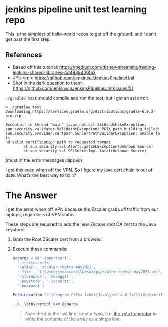 # jenkins pipeline unit test learning repo

This is the simplest of hello-world repos to get off the ground, and I can’t get past the first step.

## References

- Based off this tutorial: https://medium.com/disney-streaming/testing-jenkins-shared-libraries-4d4939406fa2
- JPU repo: https://github.com/jenkinsci/JenkinsPipelineUnit
- Shot in the dark question to them: https://github.com/jenkinsci/JenkinsPipelineUnit/issues/51

`./gradlew test` should compile and run the test, but I get an ssl error:

```shell
> ./gradlew test
Downloading https://services.gradle.org/distributions/gradle-6.8.3-bin.zip

Exception in thread "main" javax.net.ssl.SSLHandshakeException: sun.security.validator.ValidatorException: PKIX path building failed: sun.security.provider.certpath.SunCertPathBuilderException: unable to fi
nd valid certification path to requested target
        at sun.security.ssl.Alerts.getSSLException(Unknown Source)
        at sun.security.ssl.SSLSocketImpl.fatal(Unknown Source)
```

(most of the error messages clipped)

I get this even when off the VPN. So I figure my java cert chain is out of date. What’s the best way to fix it?

# The Answer

I get the error when off VPN because the Zscaler grabs _all_ traffic from our laptops, regardless of VPN status.

These steps are required to add the new Zscaler root CA cert to the Java keystore:

1. Grab the Root ZScaler cert from a browser:


2. Execute these commands:

   ```powershell
   $caargs = @('-importcert',
     '-trustcacerts',
     '-alias', 'zscaler-rootca-may2021',
     '-file', 'C:\Users\mcascone1\Desktop\zscaler-rootca-may2021.cer',
     '-storepass', 'changeit', 
     '-keystore', '.\cacerts', 
     '-noprompt')

   Push-Location 'C:\Program Files (x86)\Java\jre1.8.0_241\lib\security'   
   
   ..\..\bin\keytool.exe @caargs
   ```
  
   > Note the `@` in the last line is not a typo, it is [the `splat` operator](https://docs.microsoft.com/en-us/powershell/module/microsoft.powershell.core/about/about_splatting?view=powershell-7.1) to write the contents of the array as a single line.
   